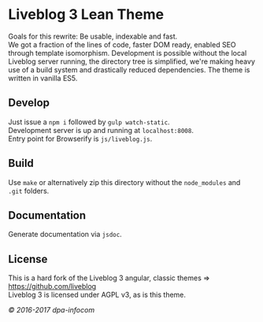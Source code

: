 # Liveblog 3 Lean Theme
Goals for this rewrite: Be usable, indexable and fast.    
We got a fraction of the lines of code, faster DOM ready, enabled SEO through template isomorphism.
Development is possible without the local Liveblog server running, the directory tree is simplified,
we're making heavy use of a build system and drastically reduced dependencies. The theme is written in vanilla ES5.

## Develop
Just issue a `npm i` followed by `gulp watch-static`.    
Development server is up and running at `localhost:8008`.    
Entry point for Browserify is `js/liveblog.js`.

## Build
Use `make` or alternatively zip this directory without the `node_modules` and `.git` folders.

## Documentation
Generate documentation via `jsdoc`.

## License
This is a hard fork of the Liveblog 3 angular, classic themes => https://github.com/liveblog   
Liveblog 3 is licensed under AGPL v3, as is this theme.
   
*© 2016-2017 dpa-infocom*
